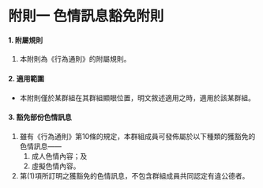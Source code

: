 # 附則一 色情訊息豁免附則

#### 1. 附屬規則

1. 本附則為《行為通則》的附屬規則。

#### 2. 適用範圍

- 本附則僅於某群組在其群組顯眼位置，明文敘述適用之時，適用於該某群組。

#### 3. 豁免部份色情訊息

1. 雖有《行為通則》第10條的規定，本群組成員可發佈屬於以下種類的獲豁免的色情訊息——
    1. 成人色情內容；及
    2. 虛擬色情內容。
2. 第(1)項所訂明之獲豁免的色情訊息，不包含群組成員共同認定有違公德者。
